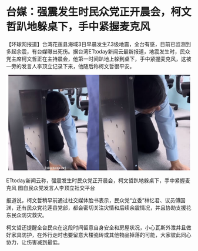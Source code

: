 # 台媒：强震发生时民众党正开晨会，柯文哲趴地躲桌下，手中紧握麦克风

【环球网报道】台湾花莲县海域3日早晨发生7.3级地震，全台有感，目前已监测到多起余震，有台媒曝出死伤。据台湾ETtoday新闻云最新报道，地震发生时，民众党主席柯文哲正在主持晨会，他第一时间趴地上躲到桌下，手中紧握麦克风，这被一旁的发言人李顶立记录下来，他随后称柯文哲很平安。

![fb1d8677dfa00954588c013df76d43c6.jpg](https://raw.githubusercontent.com/qqhsx/qqnews_image/main/2024/04/03/台媒：强震发生时民众党正开晨会，柯文哲趴地躲桌下，手中紧握麦克风/fb1d8677dfa00954588c013df76d43c6.jpg)

ETtoday新闻云称，强震发生时民众党正开晨会，柯文哲趴地躲桌下，手中紧握麦克风 图自民众党发言人李顶立社交平台

报道说，柯文哲稍早前通过社交媒体脸书表示，民众党“立委”林忆君、议员傅国渊，还有民众党花莲县党部，都会密切关注灾情和后续余震情况，并且协助支援花东民众防灾救灾。

柯文哲还提醒全台民众在这段时间留意自身安全和房屋状况，小心瓦斯外泄并且做好家具防护，在外行走时也要留意大楼瓷砖或其他物品掉落的可能，大家彼此同心协力，让伤害减到最低。

